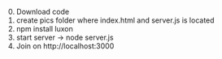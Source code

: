 0. Download code
1. create pics folder where index.html and server.js is located
2. npm install luxon
3. start server
    -> node server.js
4. Join on http://localhost:3000

